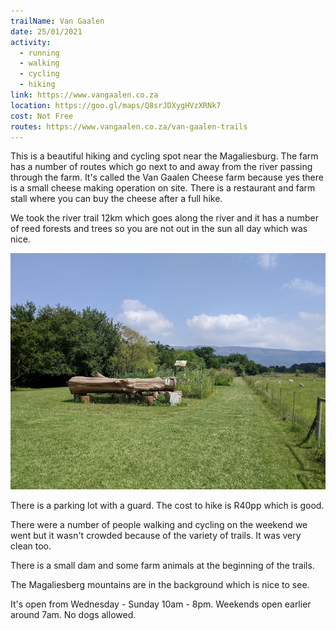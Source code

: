 ```yaml
---
trailName: Van Gaalen
date: 25/01/2021
activity:
  - running
  - walking
  - cycling
  - hiking
link: https://www.vangaalen.co.za
location: https://goo.gl/maps/Q8srJDXygHVzXRNk7
cost: Not Free
routes: https://www.vangaalen.co.za/van-gaalen-trails
---
```


This is a beautiful hiking and cycling spot near the Magaliesburg. The farm has a number of routes which go next to and away from the river passing through the farm. It's called the Van Gaalen Cheese farm because yes there is a small cheese making operation on site. There is a restaurant and farm stall where you can buy the cheese after a full hike. 

We took the river trail 12km which goes along the river and it has a number of reed forests and trees so you are not out in the sun all day which was nice.

![van gaalen cheese farm](van-gaalen.jpg)

There is a parking lot with a guard. The cost to hike is R40pp which is good.

There were a number of people walking and cycling on the weekend we went but it wasn't crowded because of the variety of trails. It was very clean too.

There is a small dam and some farm animals at the beginning of the trails. 

The Magaliesberg mountains are in the background which is nice to see.

It's open from Wednesday - Sunday 10am - 8pm. Weekends open earlier around 7am. No dogs allowed.

